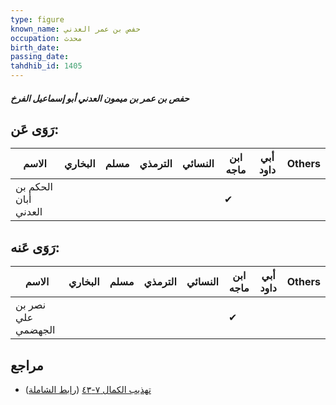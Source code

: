 ```yaml
---
type: figure
known_name: حفص بن عمر العدني
occupation: محدث
birth_date:
passing_date:
tahdhib_id: 1405
---
```

##### حفص بن عمر بن ميمون العدني أبو إسماعيل الفرخ

## رَوَى عَن:
| الاسم                | البخاري | مسلم | الترمذي | النسائي | ابن ماجه | أبي داود | Others |
| -------------------- | ------- | ---- | ------- | ------- | -------- | -------- | ------ |
| الحكم بن أبان العدني |         |      |         |         | ✔        |          |        |
## رَوَى عَنه:
| الاسم              | البخاري | مسلم | الترمذي | النسائي | ابن ماجه | أبي داود | Others |
| ------------------ | ------- | ---- | ------- | ------- | -------- | -------- | ------ |
| نصر بن علي الجهضمي |         |      |         |         | ✔        |          |        |
## مراجع
- [تهذيب الكمال ٧-٤٣](obsidian://open?vault=Tahdhib-al-Kamal&file=Figures/١٤٠٥-حفص%20بن%20عمر%20بن%20ميمون%20العدني%20أبو%20إسماعيل%20الفرخ) ([رابط الشاملة](https://shamela.ws/book/3722/3265))